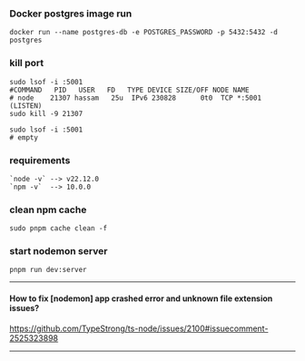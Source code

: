 


### Docker postgres image run
```shell
docker run --name postgres-db -e POSTGRES_PASSWORD -p 5432:5432 -d postgres
```


### kill port
```shell
sudo lsof -i :5001
#COMMAND   PID   USER   FD   TYPE DEVICE SIZE/OFF NODE NAME
# node    21307 hassam   25u  IPv6 230828      0t0  TCP *:5001 (LISTEN)
sudo kill -9 21307

sudo lsof -i :5001
# empty
```


### requirements
```text
`node -v` --> v22.12.0
`npm -v`  --> 10.0.0
```


### clean npm cache
```shell
sudo pnpm cache clean -f
```

### start nodemon server
```shell
pnpm run dev:server
```

___
#### How to fix [nodemon] app crashed error and unknown file extension issues?
https://github.com/TypeStrong/ts-node/issues/2100#issuecomment-2525323898
___
